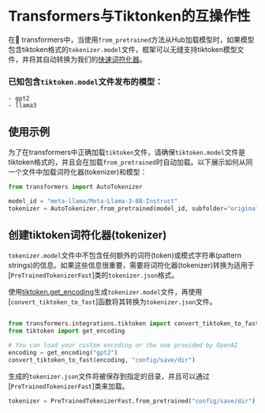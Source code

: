 <!--Copyright 2024 The HuggingFace Team. All rights reserved.

Licensed under the Apache License, Version 2.0 (the "License"); you may not use this file except in compliance with
the License. You may obtain a copy of the License at

http://www.apache.org/licenses/LICENSE-2.0

Unless required by applicable law or agreed to in writing, software distributed under the License is distributed on
an "AS IS" BASIS, WITHOUT WARRANTIES OR CONDITIONS OF ANY KIND, either express or implied. See the License for the
specific language governing permissions and limitations under the License.
``
⚠️ Note that this file is in Markdown but contain specific syntax for our doc-builder (similar to MDX) that may not be
rendered properly in your Markdown viewer.

-->

# Transformers与Tiktonken的互操作性

在🤗 transformers中，当使用`from_pretrained`方法从Hub加载模型时，如果模型包含tiktoken格式的`tokenizer.model`文件，框架可以无缝支持tiktoken模型文件，并将其自动转换为我们的[快速词符化器](https://huggingface.co/docs/transformers/main/en/main_classes/tokenizer#transformers.PreTrainedTokenizerFast)。

### 已知包含`tiktoken.model`文件发布的模型：
    - gpt2
    - llama3

## 使用示例

为了在transformers中正确加载`tiktoken`文件，请确保`tiktoken.model`文件是tiktoken格式的，并且会在加载`from_pretrained`时自动加载。以下展示如何从同一个文件中加载词符化器(tokenizer)和模型：

```py
from transformers import AutoTokenizer

model_id = "meta-llama/Meta-Llama-3-8B-Instruct"
tokenizer = AutoTokenizer.from_pretrained(model_id, subfolder="original") 
```
## 创建tiktoken词符化器(tokenizer)

`tokenizer.model`文件中不包含任何额外的词符(token)或模式字符串(pattern strings)的信息。如果这些信息很重要，需要将词符化器(tokenizer)转换为适用于[`PreTrainedTokenizerFast`]类的`tokenizer.json`格式。

使用[tiktoken.get_encoding](https://github.com/openai/tiktoken/blob/63527649963def8c759b0f91f2eb69a40934e468/tiktoken/registry.py#L63)生成`tokenizer.model`文件，再使用[`convert_tiktoken_to_fast`]函数将其转换为`tokenizer.json`文件。

```py

from transformers.integrations.tiktoken import convert_tiktoken_to_fast
from tiktoken import get_encoding

# You can load your custom encoding or the one provided by OpenAI
encoding = get_encoding("gpt2")
convert_tiktoken_to_fast(encoding, "config/save/dir")
```

生成的`tokenizer.json`文件将被保存到指定的目录，并且可以通过[`PreTrainedTokenizerFast`]类来加载。

```py
tokenizer = PreTrainedTokenizerFast.from_pretrained("config/save/dir")
```
